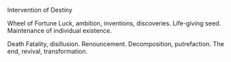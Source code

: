 Intervention of Destiny

Wheel of Fortune
Luck, ambition, inventions, discoveries.
Life-giving seed.
Maintenance of individual existence.

Death
Fatality, disillusion. Renouncement.
Decomposition, putrefaction.
The end, revival, transformation.

